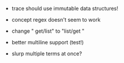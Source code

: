 
- trace should use immutable data structures!

- concept regex doesn't seem to work

- change "<concept> get/list" to "list/get <concept>"

- better multiline support (test!)

- slurp multiple terms at once?
